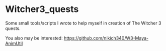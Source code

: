 # Witcher3_quests
 
Some small tools/scripts I wrote to help myself in creation of The Witcher 3 quests.

You also may be interested: https://github.com/nikich340/W3-Maya-AnimUtil
